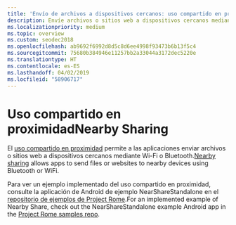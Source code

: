 ```yaml
---
title: 'Envío de archivos a dispositivos cercanos: uso compartido en proximidad'
description: Envíe archivos o sitios web a dispositivos cercanos mediante Wi-Fi o Bluetooth.
ms.localizationpriority: medium
ms.topic: overview
ms.custom: seodec2018
ms.openlocfilehash: ab9692f6992d8d5c8d6ee4998f93473b6b13f5c4
ms.sourcegitcommit: 75680b384946e11257bb2a33044a3172dec5220e
ms.translationtype: HT
ms.contentlocale: es-ES
ms.lasthandoff: 04/02/2019
ms.locfileid: "58906717"
---
```

# <a name="nearby-sharing"></a><span data-ttu-id="f7b6d-103">Uso compartido en proximidad</span><span class="sxs-lookup"><span data-stu-id="f7b6d-103">Nearby Sharing</span></span>

<span data-ttu-id="f7b6d-104">El [uso compartido en proximidad](https://blogs.windows.com/windowsexperience/2018/06/18/windows-10-tip-how-to-start-using-nearby-sharing-with-the-windows-10-april-2018-update/#SpPj2lqAq22UdMVS.97) permite a las aplicaciones enviar archivos o sitios web a dispositivos cercanos mediante Wi-Fi o Bluetooth.</span><span class="sxs-lookup"><span data-stu-id="f7b6d-104">[Nearby sharing](https://blogs.windows.com/windowsexperience/2018/06/18/windows-10-tip-how-to-start-using-nearby-sharing-with-the-windows-10-april-2018-update/#SpPj2lqAq22UdMVS.97) allows apps to send files or websites to nearby devices using Bluetooth or WiFi.</span></span>

<span data-ttu-id="f7b6d-105">Para ver un ejemplo implementado del uso compartido en proximidad, consulte la aplicación de Android de ejemplo NearShareStandalone en el [repositorio de ejemplos de Project Rome](https://github.com/Microsoft/project-rome).</span><span class="sxs-lookup"><span data-stu-id="f7b6d-105">For an implemented example of Nearby Share, check out the NearShareStandalone example Android app in the [Project Rome samples repo](https://github.com/Microsoft/project-rome).</span></span>